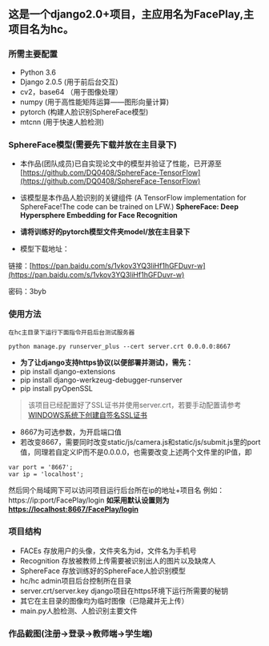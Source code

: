 ## 这是一个django2.0+项目，主应用名为FacePlay,主项目名为hc。
### 所需主要配置
- Python 3.6
- Django 2.0.5 (用于前后台交互)
- cv2，base64 （用于图像处理）
- numpy (用于高性能矩阵运算——图形向量计算)
- pytorch (构建人脸识别SphereFace模型)
- mtcnn (用于快速人脸检测)

### SphereFace模型(需要先下载并放在主目录下)
- 本作品(团队成员)已自实现论文中的模型并验证了性能，已开源至
[https://github.com/DQ0408/SphereFace-TensorFlow](https://github.com/DQ0408/SphereFace-TensorFlow)
- 该模型是本作品人脸识别的关键组件
(A TensorFlow implementation for SphereFace!The code can be trained on LFW.)
**SphereFace: Deep Hypersphere Embedding for Face Recognition**

- **请将训练好的pytorch模型文件夹model/放在主目录下**
- 模型下载地址：

链接：[https://pan.baidu.com/s/1vkov3YQ3liHf1hGFDuvr-w](https://pan.baidu.com/s/1vkov3YQ3liHf1hGFDuvr-w) 

密码：3byb
### 使用方法
	在hc主目录下运行下面指令开启后台测试服务器
```
python manage.py runserver_plus --cert server.crt 0.0.0.0:8667
```

- **为了让django支持https协议(以便部署并测试)，需先：**
- pip install django-extensions 
- pip install django-werkzeug-debugger-runserver 
- pip install pyOpenSSL 

> 该项目已经配置好了SSL证书并使用server.crt，若要手动配置请参考[WINDOWS系统下创建自签名SSL证书](http://www.webprague.com/detail.html?id=34) 

- 8667为可选参数，为开启端口值
- 若改变8667，需要同时改变static/js/camera.js和static/js/submit.js里的port值，同理若自定义IP而不是0.0.0.0，也需要改变上述两个文件里的IP值，即
```
var port = '8667';
var ip = 'localhost';
```

然后同个局域网下可以访问项目运行后台所在ip的地址+项目名
例如：https://ip:port/FacePlay/login
**如采用默认设置则为[https://localhost:8667/FacePlay/login](https://localhost:8667/FacePlay/login)**

### 项目结构
- FACEs 存放用户的头像，文件夹名为id，文件名为手机号
- Recognition 存放被教师上传需要被识别出人的图片以及缺席人
- SphereFace 存放训练好的SphereFace人脸识别模型
- hc/hc admin项目后台控制所在目录
- server.crt/server.key django项目在https环境下运行所需要的秘钥
- 其它在主目录的图像均为临时图像（已隐藏并无上传）
- main.py人脸检测、人脸识别主要文件

### 作品截图(注册->登录->教师端->学生端)
[](p/注册.png)
[](p/注册2.png)
[](p/登录.png)
[](p/登录2.png)
[](p/教师.png)
[](p/教师1.png)
[](p/教师1.5.png)
[](p/教师2.png)
[](p/教师3.png)
[](p/教师4.png)
[](p/学生1.png)
[](p/学生2.png)